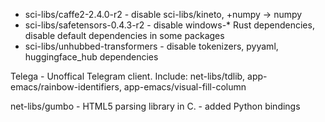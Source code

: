 - sci-libs/caffe2-2.4.0-r2  - disable sci-libs/kineto, +numpy -> numpy
- sci-libs/safetensors-0.4.3-r2 - disable windows-* Rust dependencies, disable default dependencies in some packages
- sci-libs/unhubbed-transformers - disable tokenizers, pyyaml, huggingface_hub dependencies

Telega - Unoffical Telegram client. Include:  net-libs/tdlib, app-emacs/rainbow-identifiers, app-emacs/visual-fill-column

net-libs/gumbo - HTML5 parsing library in C. - added Python bindings